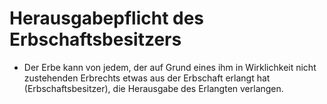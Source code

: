 # Herausgabepflicht des Erbschaftsbesitzers

- Der Erbe kann von jedem, der auf Grund eines ihm in Wirklichkeit nicht zustehenden Erbrechts etwas aus der Erbschaft erlangt hat (Erbschaftsbesitzer), die Herausgabe des Erlangten verlangen.

